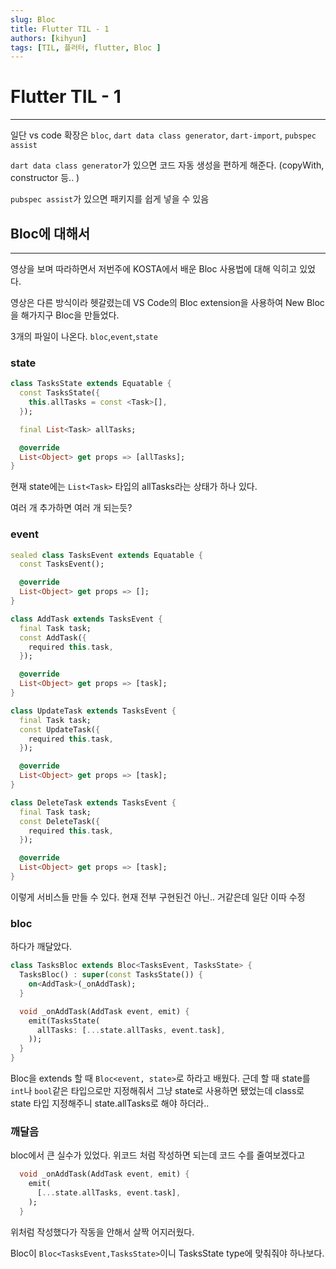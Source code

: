 ```yaml
---
slug: Bloc
title: Flutter TIL - 1
authors: [kihyun]
tags: [TIL, 플러터, flutter, Bloc ]
---
```


# Flutter TIL - 1
---

일단 vs code 확장은 `bloc`, `dart data class generator`, `dart-import`, `pubspec assist`

`dart data class generator`가 있으면 코드 자동 생성을 편하게 해준다. (copyWith, constructor 등.. )

`pubspec assist`가 있으면 패키지를 쉽게 넣을 수 있음


## Bloc에 대해서
---

영상을 보며 따라하면서 저번주에 KOSTA에서 배운 Bloc 사용법에 대해 익히고 있었다.

영상은 다른 방식이라 헷갈렸는데 VS Code의 Bloc extension을 사용하여 New Bloc을 해가지구 Bloc을 만들었다.

3개의 파일이 나온다. `bloc`,`event`,`state`

### state

```dart
class TasksState extends Equatable {
  const TasksState({
    this.allTasks = const <Task>[],
  });

  final List<Task> allTasks;

  @override
  List<Object> get props => [allTasks];
}
```

현재 state에는 `List<Task>` 타입의 allTasks라는 상태가 하나 있다.

여러 개 추가하면 여러 개 되는듯?

### event

```dart
sealed class TasksEvent extends Equatable {
  const TasksEvent();

  @override
  List<Object> get props => [];
}

class AddTask extends TasksEvent {
  final Task task;
  const AddTask({
    required this.task,
  });

  @override
  List<Object> get props => [task];
}

class UpdateTask extends TasksEvent {
  final Task task;
  const UpdateTask({
    required this.task,
  });

  @override
  List<Object> get props => [task];
}

class DeleteTask extends TasksEvent {
  final Task task;
  const DeleteTask({
    required this.task,
  });

  @override
  List<Object> get props => [task];
}

```

이렇게 서비스들 만들 수 있다. 현재 전부 구현된건 아닌.. 거같은데 일단 이따 수정


### bloc

하다가 깨달았다.

```dart
class TasksBloc extends Bloc<TasksEvent, TasksState> {
  TasksBloc() : super(const TasksState()) {
    on<AddTask>(_onAddTask);
  }

  void _onAddTask(AddTask event, emit) {
    emit(TasksState(
      allTasks: [...state.allTasks, event.task],
    ));
  }
}
```

Bloc을 extends 할 때 `Bloc<event, state>`로 하라고 배웠다. 근데 할 때 state를 `int`나 `bool`같은 타입으로만 지정해줘서 그냥 state로 사용하면 됐었는데 class로 state 타입 지정해주니 state.allTasks로 해야 하더라.. 

### 깨달음

bloc에서 큰 실수가 있었다. 위코드 처럼 작성하면 되는데 코드 수를 줄여보겠다고

```dart
  void _onAddTask(AddTask event, emit) {
    emit(
      [...state.allTasks, event.task],
    );
  }
```

위처럼 작성했다가 작동을 안해서 살짝 어지러웠다.

Bloc이 `Bloc<TasksEvent,TasksState>`이니 TasksState type에 맞춰줘야 하나보다.